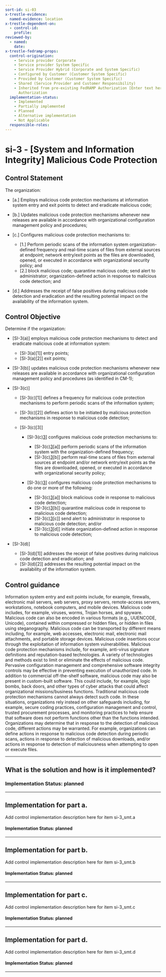 ```yaml
---
sort-id: si-03
x-trestle-evidence:
  named-evidence: location
x-trestle-dependent-on:
  - control-id:
    profile:
reviewed-by:
  - named:
    date:
x-trestle-fedramp-props:
  control-origination:
    - Service provider Corporate
    - Service provider System Specific
    - Service Provider Hybrid (Corporate and System Specific)
    - Configured by Customer (Customer System Specific)
    - Provided by Customer (Customer System Specific)
    - Shared (Service Provider and Customer Responsibility)
    - Inherited from pre-existing FedRAMP Authorization [Enter text here], Date of
      Authorization
  implementation-status:
    - Implemented
    - Partially implemented
    - Planned
    - Alternative implementation
    - Not Applicable
  responsible-roles:
---
```


# si-3 - \[System and Information Integrity\] Malicious Code Protection

## Control Statement

The organization:

- \[a.\] Employs malicious code protection mechanisms at information system entry and exit points to detect and eradicate malicious code;

- \[b.\] Updates malicious code protection mechanisms whenever new releases are available in accordance with organizational configuration management policy and procedures;

- \[c.\] Configures malicious code protection mechanisms to:

  - \[1.\] Perform periodic scans of the information system organization-defined frequency and real-time scans of files from external sources at endpoint; network entry/exit points as the files are downloaded, opened, or executed in accordance with organizational security policy; and
  - \[2.\] block malicious code; quarantine malicious code; send alert to administrator; organization-defined action in response to malicious code detection; and

- \[d.\] Addresses the receipt of false positives during malicious code detection and eradication and the resulting potential impact on the availability of the information system.

## Control Objective

Determine if the organization:

- \[SI-3(a)\] employs malicious code protection mechanisms to detect and eradicate malicious code at information system:

  - \[SI-3(a)[1]\] entry points;
  - \[SI-3(a)[2]\] exit points;

- \[SI-3(b)\] updates malicious code protection mechanisms whenever new releases are available in accordance with organizational configuration management policy and procedures (as identified in CM-1);

- \[SI-3(c)\]

  - \[SI-3(c)[1]\] defines a frequency for malicious code protection mechanisms to perform periodic scans of the information system;
  - \[SI-3(c)[2]\] defines action to be initiated by malicious protection mechanisms in response to malicious code detection;
  - \[SI-3(c)[3]\]

    - \[SI-3(c)[3](1)\] configures malicious code protection mechanisms to:

      - \[SI-3(c)[3](1)[a]\] perform periodic scans of the information system with the organization-defined frequency;
      - \[SI-3(c)[3](1)[b]\] perform real-time scans of files from external sources at endpoint and/or network entry/exit points as the files are downloaded, opened, or executed in accordance with organizational security policy;

    - \[SI-3(c)[3](2)\] configures malicious code protection mechanisms to do one or more of the following:

      - \[SI-3(c)[3](2)[a]\] block malicious code in response to malicious code detection;
      - \[SI-3(c)[3](2)[b]\] quarantine malicious code in response to malicious code detection;
      - \[SI-3(c)[3](2)[c]\] send alert to administrator in response to malicious code detection; and/or
      - \[SI-3(c)[3](2)[d]\] initiate organization-defined action in response to malicious code detection;

- \[SI-3(d)\]

  - \[SI-3(d)[1]\] addresses the receipt of false positives during malicious code detection and eradication; and
  - \[SI-3(d)[2]\] addresses the resulting potential impact on the availability of the information system.

## Control guidance

Information system entry and exit points include, for example, firewalls, electronic mail servers, web servers, proxy servers, remote-access servers, workstations, notebook computers, and mobile devices. Malicious code includes, for example, viruses, worms, Trojan horses, and spyware. Malicious code can also be encoded in various formats (e.g., UUENCODE, Unicode), contained within compressed or hidden files, or hidden in files using steganography. Malicious code can be transported by different means including, for example, web accesses, electronic mail, electronic mail attachments, and portable storage devices. Malicious code insertions occur through the exploitation of information system vulnerabilities. Malicious code protection mechanisms include, for example, anti-virus signature definitions and reputation-based technologies. A variety of technologies and methods exist to limit or eliminate the effects of malicious code. Pervasive configuration management and comprehensive software integrity controls may be effective in preventing execution of unauthorized code. In addition to commercial off-the-shelf software, malicious code may also be present in custom-built software. This could include, for example, logic bombs, back doors, and other types of cyber attacks that could affect organizational missions/business functions. Traditional malicious code protection mechanisms cannot always detect such code. In these situations, organizations rely instead on other safeguards including, for example, secure coding practices, configuration management and control, trusted procurement processes, and monitoring practices to help ensure that software does not perform functions other than the functions intended. Organizations may determine that in response to the detection of malicious code, different actions may be warranted. For example, organizations can define actions in response to malicious code detection during periodic scans, actions in response to detection of malicious downloads, and/or actions in response to detection of maliciousness when attempting to open or execute files.

______________________________________________________________________

## What is the solution and how is it implemented?

### Implementation Status: planned

______________________________________________________________________

## Implementation for part a.

Add control implementation description here for item si-3_smt.a

#### Implementation Status: planned

______________________________________________________________________

## Implementation for part b.

Add control implementation description here for item si-3_smt.b

#### Implementation Status: planned

______________________________________________________________________

## Implementation for part c.

Add control implementation description here for item si-3_smt.c

#### Implementation Status: planned

______________________________________________________________________

## Implementation for part d.

Add control implementation description here for item si-3_smt.d

#### Implementation Status: planned

______________________________________________________________________
